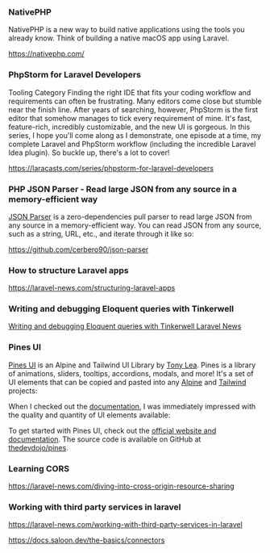 
###  NativePHP
NativePHP is a new way to build native applications using the tools you already know. Think of building a native macOS app using Laravel.

https://nativephp.com/

### PhpStorm for Laravel Developers

Tooling Category
Finding the right IDE that fits your coding workflow and requirements can often be frustrating. Many editors come close but stumble near the finish line. After years of searching, however, PhpStorm is the first editor that somehow manages to tick every requirement of mine. It's fast, feature-rich, incredibly customizable, and the new UI is gorgeous.
In this series, I hope you'll come along as I demonstrate, one episode at a time, my complete Laravel and PhpStorm workflow (including the incredible Laravel Idea plugin). So buckle up, there's a lot to cover!

https://laracasts.com/series/phpstorm-for-laravel-developers


### PHP JSON Parser - Read large JSON from any source in a memory-efficient way

[JSON Parser](https://github.com/cerbero90/json-parser) is a zero-dependencies pull parser to read large JSON from any source in a memory-efficient way. You can read JSON from any source, such as a string, URL, etc., and iterate through it like so:

https://github.com/cerbero90/json-parser



### How to structure Laravel apps

https://laravel-news.com/structuring-laravel-apps





### Writing and debugging Eloquent queries with Tinkerwell

[Writing and debugging Eloquent queries with Tinkerwell  Laravel News](https://laravel-news.com/writing-and-debugging-eloquent-queries-with-tinkerwell)



### Pines UI

[Pines UI](https://devdojo.com/pines) is an Alpine and Tailwind UI Library by [Tony Lea](https://twitter.com/tnylea). Pines is a library of animations, sliders, tooltips, accordions, modals, and more! It's a set of UI elements that can be copied and pasted into any [Alpine](https://alpinejs.dev/) and [Tailwind](https://tailwindcss.com/) projects:

When I checked out the [documentation](https://devdojo.com/pines/docs/introduction), I was immediately impressed with the quality and quantity of UI elements available:

To get started with Pines UI, check out the [official website and documentation](https://devdojo.com/pines). The source code is available on GitHub at [thedevdojo/pines](https://github.com/thedevdojo/pines).



### Learning CORS

https://laravel-news.com/diving-into-cross-origin-resource-sharing



### Working with third party services in laravel

https://laravel-news.com/working-with-third-party-services-in-laravel

https://docs.saloon.dev/the-basics/connectors






